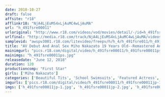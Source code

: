 ```yaml
---
date: 2018-10-27
draft: false
affsite: "r18"
afflinkr18: "NjA4LjEuMS4xLjAuMC4wLjAuMA"
url: "h_491fsre00011"
urloriginal: "http://www.r18.com/videos/vod/movies/detail/-/id=h_491fsre00011"
urlfinal: "http://media.r18.com/track/NjA4LjEuMS4xLjAuMC4wLjAuMA/videos/vod/movies/detail/-/id=h_491fsre00011"
samplevid: "awspv3001.r18.com/litevideo/freepv/h/h_4/h_491fsre011/h_491fsre011_dmb_w.mp4"
title: "AV Debut And Anal Sex Miho Nakazato 19 Years Old--Remastered And Reprinted Edition--"
mainimgurl: "pics.r18.com/digital/video/h_491fsre00011/h_491fsre00011ps.jpg"
mainimgs: "h_491fsre00011ps.jpg"
releasedate: "June 12, 2018"
duration: 120
productioncomp: "First Star"
girls: ['Miho Nakazato']
categories: ['Beautiful Tits', 'School Swimsuits', 'Featured Actress', 'Nymphomaniac', 'Anal Sex', 'Hi-Def']
imgurls: ['pics.r18.com/digital/video/h_491fsre00011/h_491fsre00011jp-1.jpg', 'pics.r18.com/digital/video/h_491fsre00011/h_491fsre00011jp-2.jpg', 'pics.r18.com/digital/video/h_491fsre00011/h_491fsre00011jp-3.jpg', 'pics.r18.com/digital/video/h_491fsre00011/h_491fsre00011jp-4.jpg', 'pics.r18.com/digital/video/h_491fsre00011/h_491fsre00011jp-5.jpg', 'pics.r18.com/digital/video/h_491fsre00011/h_491fsre00011jp-6.jpg', 'pics.r18.com/digital/video/h_491fsre00011/h_491fsre00011jp-7.jpg', 'pics.r18.com/digital/video/h_491fsre00011/h_491fsre00011jp-8.jpg', 'pics.r18.com/digital/video/h_491fsre00011/h_491fsre00011jp-9.jpg', 'pics.r18.com/digital/video/h_491fsre00011/h_491fsre00011jp-10.jpg', 'pics.r18.com/digital/video/h_491fsre00011/h_491fsre00011jp-11.jpg', 'pics.r18.com/digital/video/h_491fsre00011/h_491fsre00011jp-12.jpg', 'pics.r18.com/digital/video/h_491fsre00011/h_491fsre00011jp-13.jpg', 'pics.r18.com/digital/video/h_491fsre00011/h_491fsre00011jp-14.jpg', 'pics.r18.com/digital/video/h_491fsre00011/h_491fsre00011jp-15.jpg', 'pics.r18.com/digital/video/h_491fsre00011/h_491fsre00011jp-16.jpg', 'pics.r18.com/digital/video/h_491fsre00011/h_491fsre00011jp-17.jpg', 'pics.r18.com/digital/video/h_491fsre00011/h_491fsre00011jp-18.jpg', 'pics.r18.com/digital/video/h_491fsre00011/h_491fsre00011jp-19.jpg', 'pics.r18.com/digital/video/h_491fsre00011/h_491fsre00011jp-20.jpg']
imgs: ['h_491fsre00011jp-1.jpg', 'h_491fsre00011jp-2.jpg', 'h_491fsre00011jp-3.jpg', 'h_491fsre00011jp-4.jpg', 'h_491fsre00011jp-5.jpg', 'h_491fsre00011jp-6.jpg', 'h_491fsre00011jp-7.jpg', 'h_491fsre00011jp-8.jpg', 'h_491fsre00011jp-9.jpg', 'h_491fsre00011jp-10.jpg', 'h_491fsre00011jp-11.jpg', 'h_491fsre00011jp-12.jpg', 'h_491fsre00011jp-13.jpg', 'h_491fsre00011jp-14.jpg', 'h_491fsre00011jp-15.jpg', 'h_491fsre00011jp-16.jpg', 'h_491fsre00011jp-17.jpg', 'h_491fsre00011jp-18.jpg', 'h_491fsre00011jp-19.jpg', 'h_491fsre00011jp-20.jpg']
---
```

